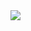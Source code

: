<img src="https://img.shields.io/badge/Build-Passing-blueviolet" style="display: block; margin-left: auto;margin-right: auto;">
